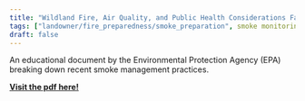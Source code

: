 ```yaml
---
title: "Wildland Fire, Air Quality, and Public Health Considerations Fact Sheet"
tags: ["landowner/fire_preparedness/smoke_preparation", smoke monitoring]
draft: false
---
```


An educational document by the Environmental Protection Agency (EPA) breaking down recent smoke management practices. 

[**Visit the pdf here!**](https://www.epa.gov/system/files/documents/2024-02/pm-naaqs-wildland-fire-air-quality-fact-sheet-final.pdf)
